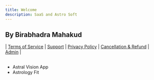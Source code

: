 ```yaml
---
title: Welcome
description: SaaS and Astro Soft
---
```


## By Birabhadra Mahakud


| [Terms of Service](terms-of-service.md) | [Support](support.md) | [Privacy Policy](privacy-policy.md) | [Cancellation & Refund](cancellation.md) | [Admin](https://github.com/mbirabhadra/mbirabhadra.github.io/edit/master/index.md) |  
<br>

- Astral Vision App
- Astrology Fit

